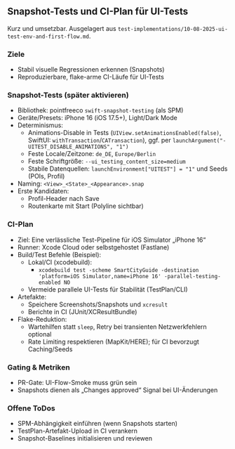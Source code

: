 ## Snapshot-Tests und CI-Plan für UI-Tests

Kurz und umsetzbar. Ausgelagert aus `test-implementations/10-08-2025-ui-test-env-and-first-flow.md`.

### Ziele
- Stabil visuelle Regressionen erkennen (Snapshots)
- Reproduzierbare, flake-arme CI-Läufe für UI-Tests

### Snapshot-Tests (später aktivieren)
- Bibliothek: pointfreeco `swift-snapshot-testing` (als SPM)
- Geräte/Presets: iPhone 16 (iOS 17.5+), Light/Dark Mode
- Determinismus:
  - Animations-Disable in Tests (`UIView.setAnimationsEnabled(false)`, SwiftUI: `withTransaction`/`CATransaction`), ggf. per `launchArgument("-UITEST_DISABLE_ANIMATIONS", "1")`
  - Feste Locale/Zeitzone: `de_DE`, `Europe/Berlin`
  - Feste Schriftgröße: `--ui_testing_content_size=medium`
  - Stabile Datenquellen: `launchEnvironment["UITEST"] = "1"` und Seeds (POIs, Profil)
- Naming: `<View>_<State>_<Appearance>.snap`
- Erste Kandidaten:
  - Profil-Header nach Save
  - Routenkarte mit Start (Polyline sichtbar)

### CI-Plan
- Ziel: Eine verlässliche Test-Pipeline für iOS Simulator „iPhone 16“
- Runner: Xcode Cloud oder selbstgehostet (Fastlane)
- Build/Test Befehle (Beispiel):
  - Lokal/CI (xcodebuild):
    - `xcodebuild test -scheme SmartCityGuide -destination 'platform=iOS Simulator,name=iPhone 16' -parallel-testing-enabled NO`
  - Vermeide parallele UI-Tests für Stabilität (TestPlan/CLI)
- Artefakte:
  - Speichere Screenshots/Snapshots und `xcresult`
  - Berichte in CI (JUnit/XCResultBundle)
- Flake-Reduktion:
  - Wartehilfen statt `sleep`, Retry bei transienten Netzwerkfehlern optional
  - Rate Limiting respektieren (MapKit/HERE); für CI bevorzugt Caching/Seeds

### Gating & Metriken
- PR-Gate: UI-Flow-Smoke muss grün sein
- Snapshots dienen als „Changes approved“ Signal bei UI-Änderungen

### Offene ToDos
- SPM-Abhängigkeit einführen (wenn Snapshots starten)
- TestPlan-Artefakt-Upload in CI verankern
- Snapshot-Baselines initialisieren und reviewen


